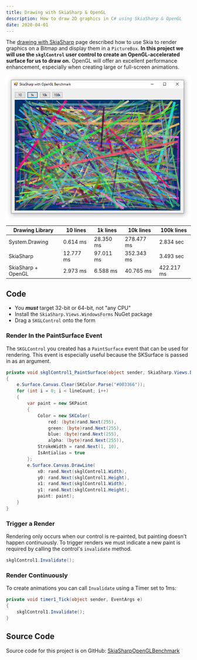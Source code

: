 ```yaml
---
title: Drawing with SkiaSharp & OpenGL
description: How to draw 2D graphics in C# using SkiaSharp & OpenGL
date: 2020-04-01
---
```


The [drawing with SkiaSharp](../skiasharp) page described how to use Skia to render graphics on a Bitmap and display them in a `PictureBox`. **In this project we will use the `skglControl` user control to create an OpenGL-accelerated surface for us to draw on.** OpenGL will offer an excellent performance enhancement, especially when creating large or full-screen animations.

<div align="center">

![](drawing-with-skiasharp-opengl.png)

Drawing Library | 10 lines | 1k lines | 10k lines | 100k lines
---|---|---|---|---
System.Drawing | 0.614 ms | 28.350 ms | 278.477 ms | 2.834 sec
SkiaSharp | 12.777 ms | 97.011 ms | 352.343 ms | 3.493 sec
SkiaSharp + OpenGL | 2.973 ms | 6.588 ms | 40.765 ms | 422.217 ms

</div>

## Code

* You ***must*** target 32-bit or 64-bit, not "any CPU"
* Install the `SkiaSharp.Views.WindowsForms` NuGet package
* Drag a `SKGLControl` onto the form

### Render In the PaintSurface Event

The `SKGLControl` you created has a `PaintSurface` event that can be used for rendering. This event is especially useful because the SKSurface is passed in as an argument. 

```cs
private void skglControl1_PaintSurface(object sender, SkiaSharp.Views.Desktop.SKPaintGLSurfaceEventArgs e)
{
    e.Surface.Canvas.Clear(SKColor.Parse("#003366"));
    for (int i = 0; i < lineCount; i++)
    {
        var paint = new SKPaint
        {
            Color = new SKColor(
                red: (byte)rand.Next(255),
                green: (byte)rand.Next(255),
                blue: (byte)rand.Next(255),
                alpha: (byte)rand.Next(255)),
            StrokeWidth = rand.Next(1, 10),
            IsAntialias = true
        };
        e.Surface.Canvas.DrawLine(
            x0: rand.Next(skglControl1.Width),
            y0: rand.Next(skglControl1.Height),
            x1: rand.Next(skglControl1.Width),
            y1: rand.Next(skglControl1.Height),
            paint: paint);
    }
}
```

### Trigger a Render

Rendering only occurs when our control is re-painted, but painting doesn't happen continuously. To trigger renders we must indicate a new paint is required by calling the control's `invalidate` method. 

```cs
skglControl1.Invalidate();
```

### Render Continuously

To create animations you can call `Invalidate` using a Timer set to 1ms:

```cs
private void timer1_Tick(object sender, EventArgs e)
{
    skglControl1.Invalidate();
}
```

## Source Code

Source code for this project is on GitHub:
[SkiaSharpOpenGLBenchmark](https://github.com/swharden/Csharp-Data-Visualization/tree/master/dev/old/drawing/alternate/SkiaSharpOpenGLBenchmark)